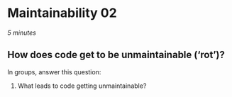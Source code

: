 # Maintainability 02


_5 minutes_

## How does code get to be unmaintainable (‘rot’)?

In groups, answer this question:

1. What leads to code getting unmaintainable?

